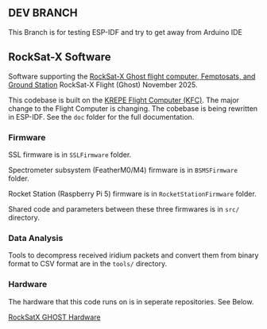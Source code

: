 ## DEV BRANCH
This Branch is for testing ESP-IDF and try to get away from Arduino IDE
## RockSat-X Software

Software supporting the [RockSat-X Ghost flight computer, Femptosats, and Ground Station]([https://github.com/krups/RockSatX-Ghost-software]) RockSat-X Flight (Ghost) November 2025.

This codebase is built on the [KREPE Flight Computer (KFC)](https://github.com/krups/iss-software). The major change to the Flight Computer is changing. The cobebase is being rewritten in ESP-IDF. See the ```doc``` folder for the full documentation.


### Firmware 
SSL firmware is in ```SSLFirmware``` folder.

Spectrometer subsystem (FeatherM0/M4) firmware is in ```BSMSFirmware``` folder.

Rocket Station (Raspberry Pi 5) firmware is in  ```RocketStationFirmware``` folder.

Shared code and parameters between these three firmwares is in ```src/``` directory.


### Data Analysis
Tools to decompress received iridium packets and convert them from binary format to CSV format are in the ```tools/``` directory.

### Hardware

The hardware that this code runs on is in seperate repositories. See Below.

[RockSatX GHOST Hardware](https://github.com/krups/RockSatX-GHOST-Hardware)
